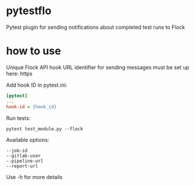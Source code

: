 # pytestflo
Pytest plugin for sending notifications about completed test runs to Flock

# how to use

Unique Flock API hook URL identifier for sending messages must be set up here: https

Add hook ID in pytest.ini:
```ini
[pytest]
...
hook-id = {hook_id}
``` 
Run tests:
```shell script
pytest test_module.py --flock
```
Available options:
```text
--job-id
--gitlab-user
--pipeline-url
--report-url
```
Use -h for more details
